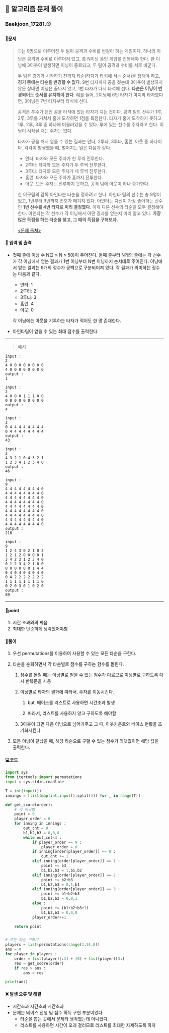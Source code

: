 ## 🐌 알고리즘 문제 풀이

### Baekjoon_17281.⚾

#### 📒문제

> ⚾는 9명으로 이루어진 두 팀이 공격과 수비를 번갈아 하는 게임이다. 하나의 이닝은 공격과 수비로 이루어져 있고, 총 N이닝 동안 게임을 진행해야 한다. 한 이닝에 3아웃이 발생하면 이닝이 종료되고, 두 팀이 공격과 수비를 서로 바꾼다.
>
> 두 팀은 경기가 시작하기 전까지 타순(타자가 타석에 서는 순서)을 정해야 하고, **경기 중에는 타순을 변경할 수 없다**. 9번 타자까지 공을 쳤는데 3아웃이 발생하지 않은 상태면 이닝은 끝나지 않고, 1번 타자가 다시 타석에 선다. **타순은 이닝이 변경되어도 순서를 유지해야 한다**. 예를 들어, 2이닝에 6번 타자가 마지막 타자였다면, 3이닝은 7번 타자부터 타석에 선다.
>
> 공격은 투수가 던진 공을 타석에 있는 타자가 치는 것이다. 공격 팀의 선수가 1루, 2루, 3루를 거쳐서 홈에 도착하면 1점을 득점한다. 타자가 홈에 도착하지 못하고 1루, 2루, 3루 중 하나에 머물러있을 수 있다. 루에 있는 선수를 주자라고 한다. 이닝이 시작될 때는 주자는 없다.
>
> 타자가 공을 쳐서 얻을 수 있는 결과는 안타, 2루타, 3루타, 홈런, 아웃 중 하나이다. 각각이 발생했을 때, 벌어지는 일은 다음과 같다.
>
> - 안타: 타자와 모든 주자가 한 루씩 진루한다.
> - 2루타: 타자와 모든 주자가 두 루씩 진루한다.
> - 3루타: 타자와 모든 주자가 세 루씩 진루한다.
> - 홈런: 타자와 모든 주자가 홈까지 진루한다.
> - 아웃: 모든 주자는 진루하지 못하고, 공격 팀에 아웃이 하나 증가한다.
>
> 한 야구팀의 감독 아인타는 타순을 정하려고 한다. 아인타 팀의 선수는 총 9명이 있고, 1번부터 9번까지 번호가 매겨져 있다. 아인타는 자신이 가장 좋아하는 선수인 **1번 선수를 4번 타자로 미리 결정했다**. 이제 다른 선수의 타순을 모두 결정해야 한다. 아인타는 각 선수가 각 이닝에서 어떤 결과를 얻는지 미리 알고 있다. **가장 많은 득점을 하는 타순을 찾고, 그 때의 득점을 구해보자.**
>
> [<문제 출처>](https://www.acmicpc.net/problem/17281)



#### :pushpin: 입력 및 출력

- 첫째 줄에 이닝 수 N(2 ≤ N ≤ 50)이 주어진다. 둘째 줄부터 N개의 줄에는 각 선수가 각 이닝에서 얻는 결과가 1번 이닝부터 N번 이닝까지 순서대로 주어진다. 이닝에서 얻는 결과는 9개의 정수가 공백으로 구분되어져 있다. 각 결과가 의미하는 정수는 다음과 같다.

  - 안타: 1
  - 2루타: 2
  - 3루타: 3
  - 홈런: 4
  - 아웃: 0
  
  각 이닝에는 아웃을 기록하는 타자가 적어도 한 명 존재한다.
  

- 아인타팀이 얻을 수 있는 최대 점수를 출력한다.

---

> 예시

```
input :
2
4 0 0 0 0 0 0 0 0
4 0 0 0 0 0 0 0 0
output :
1

input :
2
4 0 0 0 1 1 1 0 0
0 0 0 0 0 0 0 0 0
output :
4

input :
2
0 4 4 4 4 4 4 4 4
0 4 4 4 4 4 4 4 4
output :
43

input :
2
4 3 2 1 0 4 3 2 1
1 2 3 4 1 2 3 4 0
output :
46

input :
9
4 4 4 4 4 4 4 4 0
4 4 4 4 4 4 4 4 0
4 4 4 4 4 4 4 4 0
4 4 4 4 4 4 4 4 0
4 4 4 4 4 4 4 4 0
4 4 4 4 4 4 4 4 0
4 4 4 4 4 4 4 4 0
4 4 4 4 4 4 4 4 0
4 4 4 4 4 4 4 4 0
output :
216

input :
9
1 2 4 3 0 2 1 0 3
1 2 1 2 0 0 0 0 1
3 4 2 3 1 2 3 4 0
0 1 2 3 4 2 1 0 0
0 0 0 0 0 0 1 4 4
0 4 0 4 0 4 0 4 0
0 4 2 2 2 2 2 2 2
1 1 1 1 1 1 1 1 0
0 2 0 3 0 1 0 2 0
output :
89
```

----


#### 🚀point

1. 시간 초과와의 싸움
1. 최대한 단순하게 생각했어야함



#### 🔎풀이

1. 우선 permutations를 이용하여 사용할 수 있는 모든 타순을 구한다.
   
1. 타순을 순회하면서 각 타순별로 점수를 구하는 함수를 돌린다.
   1. 점수를 돌릴 때는 이닝별로 얻을 수 있는 점수가 다르므로 이닝별로 구하도록 다시 반복문을 사용
   
   1. 이닝별로 타자의 결과에 따라서, 주자를 이동시킨다.
      1. but, 베이스를 리스트로 사용하면 시간초과 발생
   
      1. 따라서, 리스트를 사용하지 않고 구하도록 해야함
   
   1. 3아웃이 되면 다음 이닝으로 넘어가주고 그 때, 아웃카운트와 베이스 현황을 초기화시킨다
   
1. 모든 이닝이 끝났을 때, 해당 타순으로 구할 수 있는 점수가 최댓값이면 해당 값을 출력한다.
   

#### 💻코드

```python
import sys
from itertools import permutations
input = sys.stdin.readline

T = int(input())
innings = [list(map(int,input().split())) for _ in range(T)]

def get_score(order):
    # 각 이닝별
    point = 0
    player_order = 0
    for inning in innings :
        out_cnt = 0
        b1,b2,b3 = 0,0,0
        while out_cnt<3 :
            if player_order == 9 :
                player_order = 0
            if inning[order[player_order]] == 0 :
                out_cnt += 1
            elif inning[order[player_order]] == 1 :
                point += b3
                b1,b2,b3 = 1,b1,b2
            elif inning[order[player_order]] == 2 :
                point += b2+b3
                b1,b2,b3 = 0,1,b1
            elif inning[order[player_order]] == 3 :
                point += b1+b2+b3
                b1,b2,b3 = 0,0,1
            else :
                point += (b1+b2+b3+1)
                b1,b2,b3 = 0,0,0
            player_order+=1

    return point


# 모든 타순 구하기
players = list(permutations(range(1,9),8))
ans = 0
for player in players :
    order = list(player)[:3] + [0] + list(player)[3:]
    res = get_score(order)
    if res > ans :
        ans = res

print(ans)
```



#### ❌ 발생 오류 및 해결

- 시간초과 시간초과 시간초과
- 문제는 베이스 진행 및 점수 획득 구현 부분이었다.
  - 타순을 뽑는 곳에서 문제라 생각했는데 아니었다.
  - 리스트를 사용하면 시간이 오래 걸리므로 리스트를 최대한 자제하도록 하자

